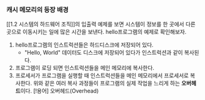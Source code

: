 ### 캐시 메모리의 등장 배경
[[1.2 시스템의 하드웨어 조직]]의 입출력 예제를 보면 시스템이 정보를 한 곳에서 다른 곳으로 
이동시키는 일에 많은 시간을 보낸다. hello프로그램의 예제로 확인해보자.
1. hello프로그램의 인스트럭션들은 하드디스크에 저장되어 있다.
	*  "Hello, World" 데이터도 디스크에 저장되어 있다가 인스트럭션과 같이 복사된다.
2. 프로그램이 로딩 되면 인스트럭션들을 메인 메모리에 복사한다.
3. 프로세서가 프로그램을 실행할 때 인스트럭션들을 메인 메모리에서 프로세서로 복사한다.
위와 같은 여러 복사 과정들이 프로그램의 실제 작업을 느리게 하는 **오버헤드**이다.
[!용어] 오버헤드(Overhead)
	